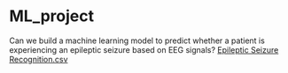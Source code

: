 # ML_project
Can we build a machine learning model to predict whether a patient is experiencing an epileptic seizure based on EEG signals?
[Epileptic Seizure Recognition.csv](https://github.com/user-attachments/files/20211245/Epileptic.Seizure.Recognition.csv)
